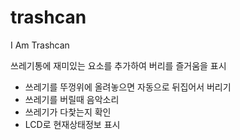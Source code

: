 # trashcan
I Am Trashcan 

쓰레기통에 재미있는 요소를 추가하여 버리를 즐거움을 표시
 - 쓰레기를 뚜껑위에 올려놓으면 자동으로 뒤집어서 버리기
 - 쓰레기를 버릴때 음악소리
 - 쓰레기가 다찿는지 확인
 - LCD로 현재상태정보 표시
